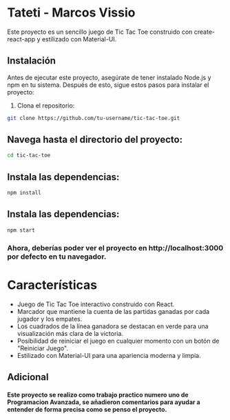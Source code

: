 # Tateti - Marcos Vissio

Este proyecto es un sencillo juego de Tic Tac Toe construido con create-react-app y estilizado con Material-UI.

## Instalación

Antes de ejecutar este proyecto, asegúrate de tener instalado Node.js y npm en tu sistema. Después de esto, sigue estos pasos para instalar el proyecto:

1. Clona el repositorio:

```bash
git clone https://github.com/tu-username/tic-tac-toe.git
```

## Navega hasta el directorio del proyecto:
    
```bash
cd tic-tac-toe
```
## Instala las dependencias:

```bash
npm install
```

## Instala las dependencias:

```bash
npm start
```

### Ahora, deberías poder ver el proyecto en http://localhost:3000 por defecto en tu navegador.

# Características
- Juego de Tic Tac Toe interactivo construido con React. 
- Marcador que mantiene la cuenta de las partidas ganadas por cada jugador y los empates. 
- Los cuadrados de la línea ganadora se destacan en verde para una visualización más clara de la victoria. 
- Posibilidad de reiniciar el juego en cualquier momento con un botón de "Reiniciar Juego". 
- Estilizado con Material-UI para una apariencia moderna y limpia.

## Adicional

#### Este proyecto se realizo como trabajo practico numero uno de Programacion Avanzada, se añadieron comentarios para ayudar a entender de forma precisa como se penso el proyecto.

